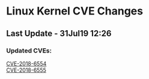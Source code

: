
# **Linux Kernel CVE Changes**

## Last Update - 31Jul19 12:26

### **Updated CVEs:**

[CVE-2018-6554](cves/CVE-2018-6554)  
[CVE-2018-6555](cves/CVE-2018-6555)  
